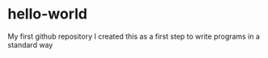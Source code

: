 # hello-world
My first github repository
I created this as a first step to write programs in a standard way
